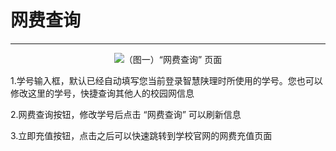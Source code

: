 # 网费查询

---

<center><img src="/images/Docs/Functions/HouQin/SchoolNetworkQuery/1.png">（图一）“网费查询” 页面</img></center>

1.学号输入框，默认已经自动填写您当前登录智慧陕理时所使用的学号。您也可以修改这里的学号，快捷查询其他人的校园网信息

2.网费查询按钮，修改学号后点击 “网费查询” 可以刷新信息

3.立即充值按钮，点击之后可以快速跳转到学校官网的网费充值页面